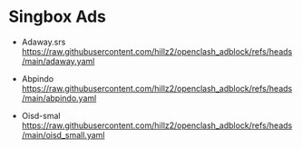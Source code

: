 # Singbox Ads

- Adaway.srs
  https://raw.githubusercontent.com/hillz2/openclash_adblock/refs/heads/main/adaway.yaml

- Abpindo 
  https://raw.githubusercontent.com/hillz2/openclash_adblock/refs/heads/main/abpindo.yaml

- Oisd-smal
  https://raw.githubusercontent.com/hillz2/openclash_adblock/refs/heads/main/oisd_small.yaml
